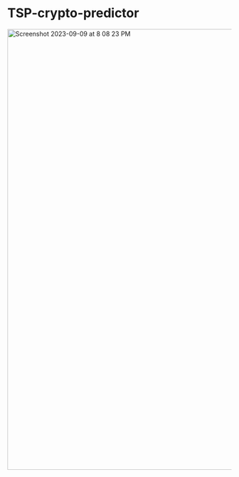 # TSP-crypto-predictor
<img width="989" alt="Screenshot 2023-09-09 at 8 08 23 PM" src="https://github.com/Delicate-Jerk/TSP-crypto-predictor/assets/75275801/1230b372-daaa-4354-a99c-b943bf198f9e">
